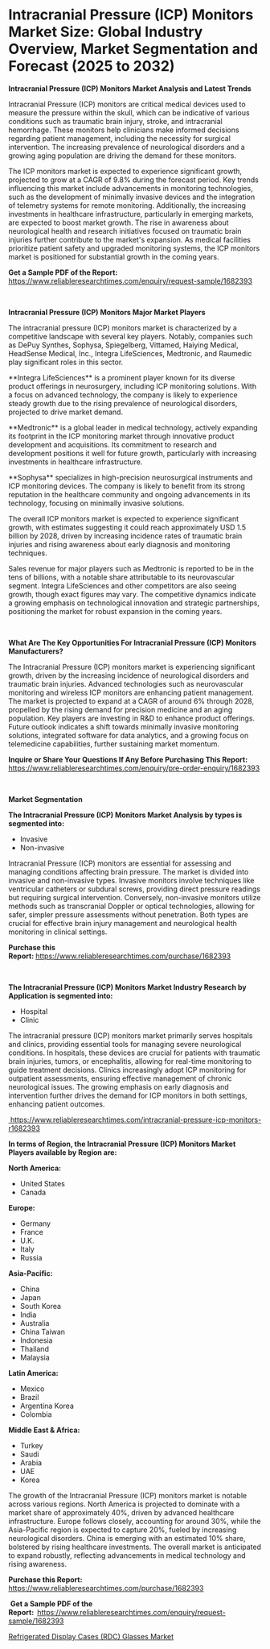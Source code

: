 <p><h1>Intracranial Pressure (ICP) Monitors Market Size: Global Industry Overview, Market Segmentation and Forecast (2025 to 2032)</h1></p><p><strong>Intracranial Pressure (ICP) Monitors Market Analysis and Latest Trends</strong></p>
<p><p>Intracranial Pressure (ICP) monitors are critical medical devices used to measure the pressure within the skull, which can be indicative of various conditions such as traumatic brain injury, stroke, and intracranial hemorrhage. These monitors help clinicians make informed decisions regarding patient management, including the necessity for surgical intervention. The increasing prevalence of neurological disorders and a growing aging population are driving the demand for these monitors.</p><p>The ICP monitors market is expected to experience significant growth, projected to grow at a CAGR of 9.8% during the forecast period. Key trends influencing this market include advancements in monitoring technologies, such as the development of minimally invasive devices and the integration of telemetry systems for remote monitoring. Additionally, the increasing investments in healthcare infrastructure, particularly in emerging markets, are expected to boost market growth. The rise in awareness about neurological health and research initiatives focused on traumatic brain injuries further contribute to the market's expansion. As medical facilities prioritize patient safety and upgraded monitoring systems, the ICP monitors market is positioned for substantial growth in the coming years.</p></p>
<p><strong>Get a Sample PDF of the Report:&nbsp;</strong> <a href="https://www.reliableresearchtimes.com/enquiry/request-sample/1682393?utm_campaign=3313&utm_medium=2&utm_source=Github&utm_content=ia&utm_term=26032025&utm_id=intracranial-pressure-icp-monitors">https://www.reliableresearchtimes.com/enquiry/request-sample/1682393</a></p>
<p>&nbsp;</p>
<p><strong>Intracranial Pressure (ICP) Monitors Major Market Players</strong></p>
<p><p>The intracranial pressure (ICP) monitors market is characterized by a competitive landscape with several key players. Notably, companies such as DePuy Synthes, Sophysa, Spiegelberg, Vittamed, Haiying Medical, HeadSense Medical, Inc., Integra LifeSciences, Medtronic, and Raumedic play significant roles in this sector.</p><p>**Integra LifeSciences** is a prominent player known for its diverse product offerings in neurosurgery, including ICP monitoring solutions. With a focus on advanced technology, the company is likely to experience steady growth due to the rising prevalence of neurological disorders, projected to drive market demand.</p><p>**Medtronic** is a global leader in medical technology, actively expanding its footprint in the ICP monitoring market through innovative product development and acquisitions. Its commitment to research and development positions it well for future growth, particularly with increasing investments in healthcare infrastructure.</p><p>**Sophysa** specializes in high-precision neurosurgical instruments and ICP monitoring devices. The company is likely to benefit from its strong reputation in the healthcare community and ongoing advancements in its technology, focusing on minimally invasive solutions.</p><p>The overall ICP monitors market is expected to experience significant growth, with estimates suggesting it could reach approximately USD 1.5 billion by 2028, driven by increasing incidence rates of traumatic brain injuries and rising awareness about early diagnosis and monitoring techniques.</p><p>Sales revenue for major players such as Medtronic is reported to be in the tens of billions, with a notable share attributable to its neurovascular segment. Integra LifeSciences and other competitors are also seeing growth, though exact figures may vary. The competitive dynamics indicate a growing emphasis on technological innovation and strategic partnerships, positioning the market for robust expansion in the coming years.</p></p>
<p>&nbsp;</p>
<p><strong>What Are The Key Opportunities For Intracranial Pressure (ICP) Monitors Manufacturers?</strong></p>
<p><p>The Intracranial Pressure (ICP) monitors market is experiencing significant growth, driven by the increasing incidence of neurological disorders and traumatic brain injuries. Advanced technologies such as neurovascular monitoring and wireless ICP monitors are enhancing patient management. The market is projected to expand at a CAGR of around 6% through 2028, propelled by the rising demand for precision medicine and an aging population. Key players are investing in R&D to enhance product offerings. Future outlook indicates a shift towards minimally invasive monitoring solutions, integrated software for data analytics, and a growing focus on telemedicine capabilities, further sustaining market momentum.</p></p>
<p><strong>Inquire or Share Your Questions If Any Before Purchasing This Report:</strong> <a href="https://www.reliableresearchtimes.com/enquiry/pre-order-enquiry/1682393?utm_campaign=3313&utm_medium=2&utm_source=Github&utm_content=ia&utm_term=26032025&utm_id=intracranial-pressure-icp-monitors">https://www.reliableresearchtimes.com/enquiry/pre-order-enquiry/1682393</a></p>
<p>&nbsp;</p>
<p><strong>Market Segmentation</strong></p>
<p><strong>The Intracranial Pressure (ICP) Monitors Market Analysis by types is segmented into:</strong></p>
<p><ul><li>Invasive</li><li>Non-invasive</li></ul></p>
<p><p>Intracranial Pressure (ICP) monitors are essential for assessing and managing conditions affecting brain pressure. The market is divided into invasive and non-invasive types. Invasive monitors involve techniques like ventricular catheters or subdural screws, providing direct pressure readings but requiring surgical intervention. Conversely, non-invasive monitors utilize methods such as transcranial Doppler or optical technologies, allowing for safer, simpler pressure assessments without penetration. Both types are crucial for effective brain injury management and neurological health monitoring in clinical settings.</p></p>
<p><strong>Purchase this Report:&nbsp;</strong><a href="https://www.reliableresearchtimes.com/purchase/1682393?utm_campaign=3313&utm_medium=2&utm_source=Github&utm_content=ia&utm_term=26032025&utm_id=intracranial-pressure-icp-monitors">https://www.reliableresearchtimes.com/purchase/1682393</a></p>
<p>&nbsp;</p>
<p><strong>The Intracranial Pressure (ICP) Monitors Market Industry Research by Application is segmented into:</strong></p>
<p><ul><li>Hospital</li><li>Clinic</li></ul></p>
<p><p>The intracranial pressure (ICP) monitors market primarily serves hospitals and clinics, providing essential tools for managing severe neurological conditions. In hospitals, these devices are crucial for patients with traumatic brain injuries, tumors, or encephalitis, allowing for real-time monitoring to guide treatment decisions. Clinics increasingly adopt ICP monitoring for outpatient assessments, ensuring effective management of chronic neurological issues. The growing emphasis on early diagnosis and intervention further drives the demand for ICP monitors in both settings, enhancing patient outcomes.</p></p>
<p><a href="https://www.reliableresearchtimes.com/intracranial-pressure-icp-monitors-r1682393?utm_campaign=3313&utm_medium=2&utm_source=Github&utm_content=ia&utm_term=26032025&utm_id=intracranial-pressure-icp-monitors">&nbsp;https://www.reliableresearchtimes.com/intracranial-pressure-icp-monitors-r1682393</a></p>
<p><strong>In terms of Region, the Intracranial Pressure (ICP) Monitors Market Players available by Region are:</strong></p>
<p>
    <p> <strong> North America: </strong>
        <ul>
            <li>United States</li>
            <li>Canada</li>
        </ul>
        </p> 
    <p> <strong> Europe: </strong>
        <ul>
            <li>Germany</li>
            <li>France</li>
            <li>U.K.</li>
            <li>Italy</li>
            <li>Russia</li>
        </ul>
        </p> 
    <p> <strong> Asia-Pacific: </strong>
        <ul>
            <li>China</li>
            <li>Japan</li>
            <li>South Korea</li>
            <li>India</li>
            <li>Australia</li>
            <li>China Taiwan</li>
            <li>Indonesia</li>
            <li>Thailand</li>
            <li>Malaysia</li>
        </ul>
        </p> 
    <p> <strong> Latin America: </strong>
        <ul>
            <li>Mexico</li>
            <li>Brazil</li>
            <li>Argentina Korea</li>
            <li>Colombia</li>
        </ul>
        </p> 
    <p> <strong> Middle East & Africa: </strong>
        <ul>
            <li>Turkey</li>
            <li>Saudi</li>
            <li>Arabia</li>
            <li>UAE</li>
            <li>Korea</li>
        </ul>
    </p>
    </p>
<p><p>The growth of the Intracranial Pressure (ICP) monitors market is notable across various regions. North America is projected to dominate with a market share of approximately 40%, driven by advanced healthcare infrastructure. Europe follows closely, accounting for around 30%, while the Asia-Pacific region is expected to capture 20%, fueled by increasing neurological disorders. China is emerging with an estimated 10% share, bolstered by rising healthcare investments. The overall market is anticipated to expand robustly, reflecting advancements in medical technology and rising awareness.</p></p>
<p><strong>Purchase this Report: </strong><a href="https://www.reliableresearchtimes.com/purchase/1682393?utm_campaign=3313&utm_medium=2&utm_source=Github&utm_content=ia&utm_term=26032025&utm_id=intracranial-pressure-icp-monitors">https://www.reliableresearchtimes.com/purchase/1682393</a></p>
<p>&nbsp;<strong>Get a Sample PDF of the Report:&nbsp;&nbsp;</strong><a href="https://www.reliableresearchtimes.com/enquiry/request-sample/1682393?utm_campaign=3313&utm_medium=2&utm_source=Github&utm_content=ia&utm_term=26032025&utm_id=intracranial-pressure-icp-monitors">https://www.reliableresearchtimes.com/enquiry/request-sample/1682393</a></p>
<p><strong></strong></p>
<p><p><a href="https://github.com/iquiseeboli/Market-Research-Report-List-1/blob/main/refrigerated-display-cases-rdc-glasses-market.md?utm_campaign=3313&utm_medium=2&utm_source=Github&utm_content=ia&utm_term=26032025&utm_id=intracranial-pressure-icp-monitors">Refrigerated Display Cases (RDC) Glasses Market</a></p></p>